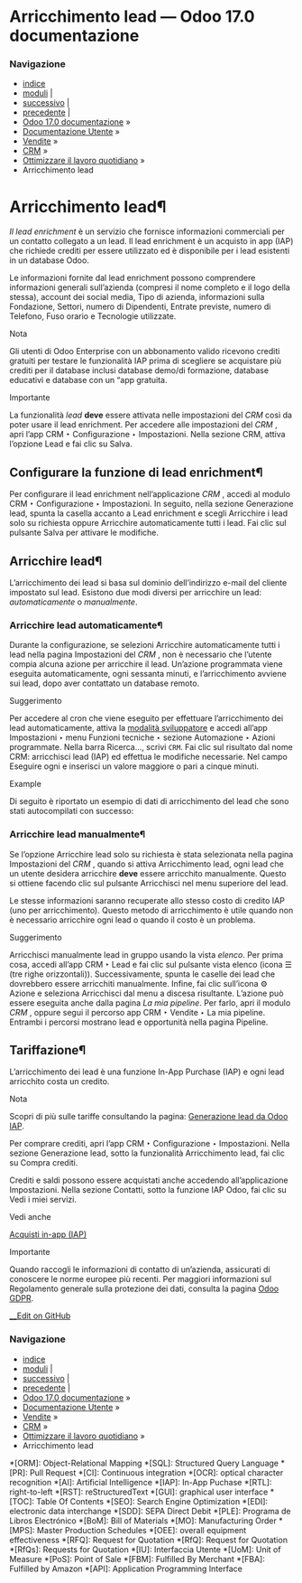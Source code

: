 # Arricchimento lead — Odoo 17.0 documentazione

### Navigazione

  * [indice](../../../../genindex.html "Indice generale")
  * [moduli](../../../../py-modindex.html "Indice del modulo Python") |
  * [successivo](../../sales.html "Vendite") |
  * [precedente](utilize_activities.html "Utilizzare attività per i team di vendita") |
  * [Odoo 17.0 documentazione](../../../../index-2.html) »
  * [Documentazione Utente](../../../../applications.html) »
  * [Vendite](../../../sales.html) »
  * [CRM](../../crm.html) »
  * [Ottimizzare il lavoro quotidiano](../optimize.html) »
  * Arricchimento lead



# Arricchimento lead¶

_Il lead enrichment_ è un servizio che fornisce informazioni commerciali per un contatto collegato a un lead. Il lead enrichment è un acquisto in app (IAP) che richiede crediti per essere utilizzato ed è disponibile per i lead esistenti in un database Odoo.

Le informazioni fornite dal lead enrichment possono comprendere informazioni generali sull’azienda (compresi il nome completo e il logo della stessa), account dei social media, Tipo di azienda, informazioni sulla Fondazione, Settori, numero di Dipendenti, Entrate previste, numero di Telefono, Fuso orario e Tecnologie utilizzate.

Nota

Gli utenti di Odoo Enterprise con un abbonamento valido ricevono crediti gratuiti per testare le funzionalità IAP prima di scegliere se acquistare più crediti per il database inclusi database demo/di formazione, database educativi e database con un “app gratuita.

Importante

La funzionalità _lead_ **deve** essere attivata nelle impostazioni del _CRM_ così da poter usare il lead enrichment. Per accedere alle impostazioni del _CRM_ , apri l’app CRM ‣ Configurazione ‣ Impostazioni. Nella sezione CRM, attiva l’opzione Lead e fai clic su Salva.

## Configurare la funzione di lead enrichment¶

Per configurare il lead enrichment nell’applicazione _CRM_ , accedi al modulo CRM ‣ Configurazione ‣ Impostazioni. In seguito, nella sezione Generazione lead, spunta la casella accanto a Lead enrichment e scegli Arricchire i lead solo su richiesta oppure Arricchire automaticamente tutti i lead. Fai clic sul pulsante Salva per attivare le modifiche.

## Arricchire lead¶

L’arricchimento dei lead si basa sul dominio dell’indirizzo e-mail del cliente impostato sul lead. Esistono due modi diversi per arricchire un lead: _automaticamente_ o _manualmente_.

### Arricchire lead automaticamente¶

Durante la configurazione, se selezioni Arricchire automaticamente tutti i lead nella pagina Impostazioni del _CRM_ , non è necessario che l’utente compia alcuna azione per arricchire il lead. Un’azione programmata viene eseguita automaticamente, ogni sessanta minuti, e l’arricchimento avviene sui lead, dopo aver contattato un database remoto.

Suggerimento

Per accedere al cron che viene eseguito per effettuare l’arricchimento dei lead automaticamente, attiva la [modalità sviluppatore](../../../general/developer_mode.html#developer-mode) e accedi all’app Impostazioni ‣ menu Funzioni tecniche ‣ sezione Automazione ‣ Azioni programmate. Nella barra Ricerca…, scrivi `CRM`. Fai clic sul risultato dal nome CRM: arricchisci lead (IAP) ed effettua le modifiche necessarie. Nel campo Eseguire ogni e inserisci un valore maggiore o pari a cinque minuti.

Example

Di seguito è riportato un esempio di dati di arricchimento del lead che sono stati autocompilati con successo:

### Arricchire lead manualmente¶

Se l’opzione Arricchire lead solo su richiesta è stata selezionata nella pagina Impostazioni del _CRM_ , quando si attiva Arricchimento lead, ogni lead che un utente desidera arricchire **deve** essere arricchito manualmente. Questo si ottiene facendo clic sul pulsante Arricchisci nel menu superiore del lead.

Le stesse informazioni saranno recuperate allo stesso costo di credito IAP (uno per arricchimento). Questo metodo di arricchimento è utile quando non è necessario arricchire ogni lead o quando il costo è un problema.

Suggerimento

Arricchisci manualmente lead in gruppo usando la vista _elenco_. Per prima cosa, accedi all’app CRM ‣ Lead e fai clic sul pulsante vista elenco (icona ☰ (tre righe orizzontali)). Successivamente, spunta le caselle dei lead che dovrebbero essere arricchiti manualmente. Infine, fai clic sull’icona ⚙️ Azione e seleziona Arricchisci dal menu a discesa risultante. L’azione può essere eseguita anche dalla pagina _La mia pipeline_. Per farlo, apri il modulo _CRM_ , oppure segui il percorso app CRM ‣ Vendite ‣ La mia pipeline. Entrambi i percorsi mostrano lead e opportunità nella pagina Pipeline.

## Tariffazione¶

L’arricchimento dei lead è una funzione In-App Purchase (IAP) e ogni lead arricchito costa un credito.

Nota

Scopri di più sulle tariffe consultando la pagina: [Generazione lead da Odoo IAP](https://iap.odoo.com/iap/in-app-services/273).

Per comprare crediti, apri l’app CRM ‣ Configurazione ‣ Impostazioni. Nella sezione Generazione lead, sotto la funzionalità Arricchimento lead, fai clic su Compra crediti.

Crediti e saldi possono essere acquistati anche accedendo all’applicazione Impostazioni. Nella sezione Contatti, sotto la funzione IAP Odoo, fai clic su Vedi i miei servizi.

Vedi anche

[Acquisti in-app (IAP)](../../../essentials/in_app_purchase.html)

Importante

Quando raccogli le informazioni di contatto di un’azienda, assicurati di conoscere le norme europee più recenti. Per maggiori informazioni sul Regolamento generale sulla protezione dei dati, consulta la pagina [Odoo GDPR](http://odoo.com/gdpr).

[ __Edit on GitHub](https://github.com/odoo/documentation/edit/17.0/content/applications/sales/crm/optimize/lead_enrichment.rst)

### Navigazione

  * [indice](../../../../genindex.html "Indice generale")
  * [moduli](../../../../py-modindex.html "Indice del modulo Python") |
  * [successivo](../../sales.html "Vendite") |
  * [precedente](utilize_activities.html "Utilizzare attività per i team di vendita") |
  * [Odoo 17.0 documentazione](../../../../index-2.html) »
  * [Documentazione Utente](../../../../applications.html) »
  * [Vendite](../../../sales.html) »
  * [CRM](../../crm.html) »
  * [Ottimizzare il lavoro quotidiano](../optimize.html) »
  * Arricchimento lead


  *[ORM]: Object-Relational Mapping
  *[SQL]: Structured Query Language
  *[PR]: Pull Request
  *[CI]: Continuous integration
  *[OCR]: optical character recognition
  *[AI]: Artificial Intelligence
  *[IAP]: In-App Puchase
  *[RTL]: right-to-left
  *[RST]: reStructuredText
  *[GUI]: graphical user interface
  *[TOC]: Table Of Contents
  *[SEO]: Search Engine Optimization
  *[EDI]: electronic data interchange
  *[SDD]: SEPA Direct Debit
  *[PLE]: Programa de Libros Electrónico
  *[BoM]: Bill of Materials
  *[MO]: Manufacturing Order
  *[MPS]: Master Production Schedules
  *[OEE]: overall equipment effectiveness
  *[RFQ]: Request for Quotation
  *[RfQ]: Request for Quotation
  *[RfQs]: Requests for Quotation
  *[IU]: Interfaccia Utente
  *[UoM]: Unit of Measure
  *[PoS]: Point of Sale
  *[FBM]: Fulfilled By Merchant
  *[FBA]: Fulfilled by Amazon
  *[API]: Application Programming Interface